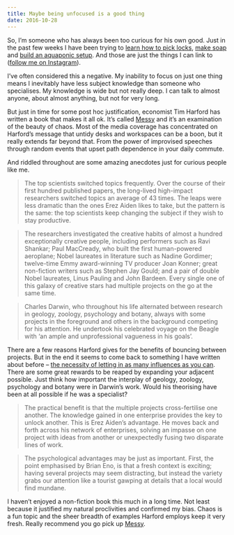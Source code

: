 ```yaml
---
title: Maybe being unfocused is a good thing
date: 2016-10-28
---
```


<!--kg-card-begin: html--><p>So, I’m someone who has always been too curious for his own good. Just in the past few weeks I have been trying to <a href="https://instagram.com/p/BLf31hEh-G3/">learn how to pick locks</a>, <a href="https://instagram.com/p/BLrpdfEBTIQ/">make soap</a> and <a href="https://instagram.com/p/BG8TCrhE-gd/">build an aquaponic setup</a>. And those are just the things I can link to (<a href="https://www.instagram.com/joshcnicholas/">follow me on Instagram</a>).</p>
<p>I’ve often considered this a negative. My inability to focus on just one thing means I inevitably have less subject knowledge than someone who specialises. My knowledge is wide but not really deep. I can talk to almost anyone, about almost anything, but not for very long.</p>
<p>But just in time for some post hoc justification, economist Tim Harford has written a book that makes it all ok. It’s called <a href="https://www.bookdepository.com/Messy/9781594634796/?a_aid=thambili">Messy</a> and it’s an examination of the beauty of chaos. Most of the media coverage has concentrated on Harford’s message that untidy desks and workspaces can be a boon, but it really extends far beyond that. From the power of improvised speeches through random events that upset path dependence in your daily commute.</p>
<p>And riddled throughout are some amazing anecdotes just for curious people like me.</p>
<blockquote>
<p>The top scientists switched topics frequently. Over the course of their first hundred published papers, the long-lived high-impact researchers switched topics an average of 43 times. The leaps were less dramatic than the ones Erez Aiden likes to take, but the pattern is the same: the top scientists keep changing the subject if they wish to stay productive.</p>
</blockquote>
<p><!----></p>
<blockquote>
<p>The researchers investigated the creative habits of almost a hundred exceptionally creative people, including performers such as Ravi Shankar; Paul MacCready, who built the first human-powered aeroplane; Nobel laureates in literature such as Nadine Gordimer; twelve-time Emmy award-winning TV producer Joan Konner; great non-fiction writers such as Stephen Jay Gould; and a pair of double Nobel laureates, Linus Pauling and John Bardeen. Every single one of this galaxy of creative stars had multiple projects on the go at the same time.</p>
</blockquote>
<p><!----></p>
<blockquote>
<p>Charles Darwin, who throughout his life alternated between research in geology, zoology, psychology and botany, always with some projects in the foreground and others in the background competing for his attention. He undertook his celebrated voyage on the Beagle with ‘an ample and unprofessional vagueness in his goals’.</p>
</blockquote>
<p>There are a few reasons Harford gives for the benefits of bouncing between projects. But in the end it seems to come back to something I have written about before – <a href="http://www.joshnicholas.com/there-is-a-limit-to-your-creative-potential/">the necessity of letting in as many influences as you can</a>. There are some great rewards to be reaped by expanding your adjacent possible. Just think how important the interplay of geology, zoology, psychology and botany were in Darwin’s work. Would his theorising have been at all possible if he was a specialist?</p>
<blockquote>
<p>The practical benefit is that the multiple projects cross-fertilise one another. The knowledge gained in one enterprise provides the key to unlock another. This is Erez Aiden’s advantage. He moves back and forth across his network of enterprises, solving an impasse on one project with ideas from another or unexpectedly fusing two disparate lines of work.</p>
</blockquote>
<p><!----></p>
<blockquote>
<p>The psychological advantages may be just as important. First, the point emphasised by Brian Eno, is that a fresh context is exciting; having several projects may seem distracting, but instead the variety grabs our attention like a tourist gawping at details that a local would find mundane.</p>
</blockquote>
<p>I haven’t enjoyed a non-fiction book this much in a long time. Not least because it justified my natural proclivities and confirmed my bias. Chaos is a fun topic and the sheer breadth of examples Harford employs keep it very fresh. Really recommend you go pick up <a href="https://www.bookdepository.com/Messy/9781594634796/?a_aid=thambili">Messy</a>.</p>
<!--kg-card-end: html-->